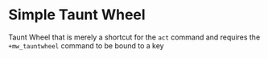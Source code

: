 # Simple Taunt Wheel

Taunt Wheel that is merely a shortcut for the `act` command and requires the `+mw_tauntwheel` command to be bound to a key